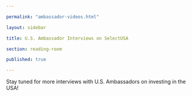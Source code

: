 ```yaml
---

permalink: "ambassador-videos.html"

layout: sidebar

title: U.S. Ambassador Interviews on SelectUSA

section: reading-room

published: true

---
```


Stay tuned for more interviews with U.S. Ambassadors on investing in the USA!
